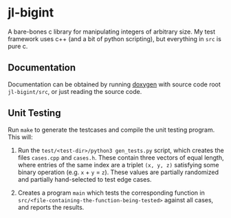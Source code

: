 # jl-bigint
A bare-bones c library for manipulating integers of arbitrary size. My test framework uses c++ (and a bit of python scripting), but everything in `src` is pure c.

## Documentation

Documentation can be obtained by running [doxygen](https://www.doxygen.nl/download.html) with source code root `jl-bigint/src`, or just reading the source code.

## Unit Testing

Run `make` to generate the testcases and compile the unit testing program. This will:

1. Run the `test/<test-dir>/python3 gen_tests.py` script, which creates the files `cases.cpp` and `cases.h`. These contain three vectors of equal length, where entries of the same index are a triplet `(x, y, z)` satisfying some binary operation (e.g. `x` + `y` = `z`). These values are partially randomized and partially hand-selected to test edge cases.

2. Creates a program `main` which tests the corresponding function in `src/<file-containing-the-function-being-tested>` against all cases, and reports the results.
